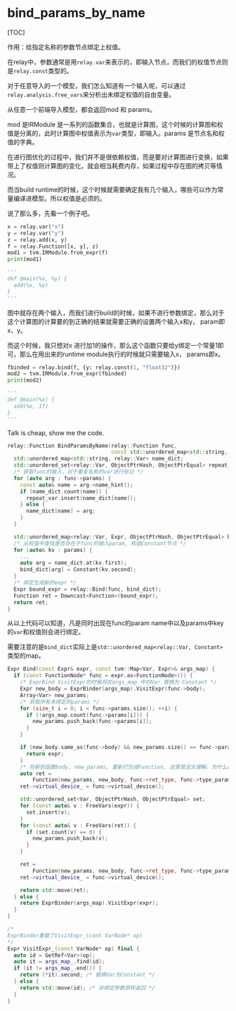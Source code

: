 # bind_params_by_name

[TOC]

作用：给指定名称的参数节点绑定上权值。

在relay中，参数通常是用`relay.var`来表示的，即输入节点，而我们的权值节点则是`relay.const`类型的。

对于任意导入的一个模型，我们怎么知道有一个输入呢，可以通过`relay.analysis.free_vars`来分析出未绑定权值的自由变量。

从任意一个前端导入模型，都会返回mod 和 params。

mod 是IRModule 是一系列的函数集合，也就是计算图，这个时候的计算图和权值是分离的，此时计算图中权值表示为`var`类型，即输入。params 是节点名和权值的字典。

在进行图优化的过程中，我们并不是很依赖权值，而是要对计算图进行变换，如果带上了权值则计算图的变化，就会相当耗费内存，如果过程中存在图的拷贝等情况。

而当build runtime的时候，这个时候就需要确定我有几个输入，哪些可以作为常量编译进模型。所以权值是必须的。

说了那么多，先看一个例子吧。

```python
x = relay.var("x")
y = relay.var("y")
z = relay.add(x, y)
f = relay.Function([x, y], z)
mod1 = tvm.IRModule.from_expr(f)
print(mod1)

'''
def @main(%x, %y) {
  add(%x, %y)
}
'''
```

图中就存在两个输入，而我们进行build的时候，如果不进行参数绑定，那么对于这个计算图的计算要的到正确的结果就需要正确的设置两个输入x和y， param即x、y。

而这个时候，我只想对x 进行加1的操作，那么这个函数只要给y绑定一个常量1即可，那么在用出来的runtime module执行的时候就只需要输入x， params即x。

```python
fbinded = relay.bind(f, {y: relay.const(1, "float32")})
mod2 = tvm.IRModule.from_expr(fbinded)
print(mod2)

'''
def @main(%x) {
  add(%x, 1f)
}
'''
```

Talk is cheap, show me the code.

```c++
relay::Function BindParamsByName(relay::Function func,
                                 const std::unordered_map<std::string, runtime::NDArray>& params) {
  std::unordered_map<std::string, relay::Var> name_dict;
  std::unordered_set<relay::Var, ObjectPtrHash, ObjectPtrEqual> repeat_var;
  /* 获取func的输入，对于重复名称的var进行标记 */
  for (auto arg : func->params) {
    const auto& name = arg->name_hint();
    if (name_dict.count(name)) {
      repeat_var.insert(name_dict[name]);
    } else {
      name_dict[name] = arg;
    }
  }

  std::unordered_map<relay::Var, Expr, ObjectPtrHash, ObjectPtrEqual> bind_dict;
  /* 从权值中查找是否存在于func的输入param, 构造Constant节点 */
  for (auto& kv : params) {
    ...
    auto arg = name_dict.at(kv.first);
    bind_dict[arg] = Constant(kv.second);
  }
  /* 绑定生成新的expr */
  Expr bound_expr = relay::Bind(func, bind_dict);
  Function ret = Downcast<Function>(bound_expr);
  return ret;
}
```

从以上代码可以知道，凡是同时出现在func的param name中以及params中key的`var`和权值则会进行绑定。

需要注意的是`bind_dict`实际上是`std::unordered_map<relay::Var, Constant>`类型的map。

```c++
Expr Bind(const Expr& expr, const tvm::Map<Var, Expr>& args_map) {
  if (const FunctionNode* func = expr.as<FunctionNode>()) {
    /* ExprBind VisitExpr的时候将在args_map 中的Var 替换为 Constant */
    Expr new_body = ExprBinder(args_map).VisitExpr(func->body);
    Array<Var> new_params;
    /* 获取所有未绑定的params */
    for (size_t i = 0; i < func->params.size(); ++i) {
      if (!args_map.count(func->params[i])) {
        new_params.push_back(func->params[i]);
      }
    }

    if (new_body.same_as(func->body) && new_params.size() == func->params.size()) {
      return expr;
    }
    /* 将新的函数body, new_params, 重新打包成Function, 这里我没太理解，为什么还要再比较一下，保险起见? */
    auto ret =
        Function(new_params, new_body, func->ret_type, func->type_params, func->attrs, func->span);
    ret->virtual_device_ = func->virtual_device();

    std::unordered_set<Var, ObjectPtrHash, ObjectPtrEqual> set;
    for (const auto& v : FreeVars(expr)) {
      set.insert(v);
    }
    for (const auto& v : FreeVars(ret)) {
      if (set.count(v) == 0) {
        new_params.push_back(v);
      }
    }

    ret =
        Function(new_params, new_body, func->ret_type, func->type_params, func->attrs, func->span);
    ret->virtual_device_ = func->virtual_device();

    return std::move(ret);
  } else {
    return ExprBinder(args_map).VisitExpr(expr);
  }
}

/*
ExprBinder重载了VisitExpr_(cont VarNode* op)
*/
Expr VisitExpr_(const VarNode* op) final {
  auto id = GetRef<Var>(op);
  auto it = args_map_.find(id);
  if (it != args_map_.end()) {
    return (*it).second; /* 替换Var为Constant */
  } else {
    return std::move(id); /* 非绑定参数原样返回 */
  }
}
```



